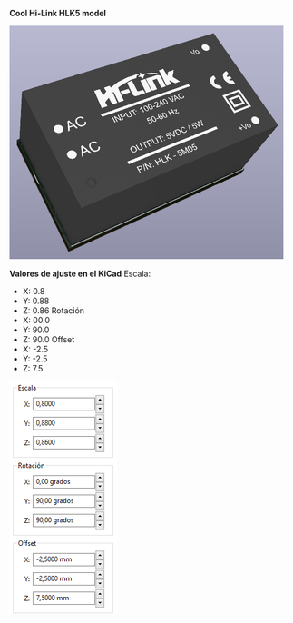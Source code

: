 **Cool Hi-Link HLK5 model**

![Optional Text](../Hi-Link_HLK5/hlk5.png)

**Valores de ajuste en el KiCad**
Escala:
  - X: 0.8
  - Y: 0.88
  - Z: 0.86
Rotación
  - X: 00.0
  - Y: 90.0
  - Z: 90.0
Offset
  - X: -2.5
  - Y: -2.5
  - Z: 7.5

![Optional Text](../Hi-Link_HLK5/ajustes.png)